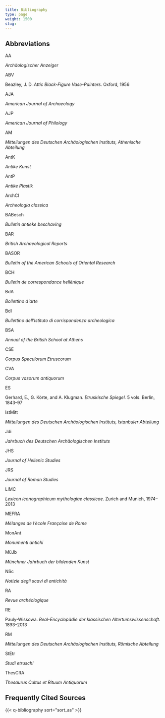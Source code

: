 ```yaml
---
title: Bibliography
type: page
weight: 1500
slug:
---
```


## Abbreviations

AA

*Archäologischer Anzeiger*

ABV

Beazley, J. D. *Attic Black-Figure Vase-Painters.* Oxford, 1956

AJA

*American Journal of Archaeology*

AJP

*American Journal of Philology*

AM

*Mitteilungen des Deutschen Archäologischen Instituts, Athenische Abteilung*

AntK

*Antike Kunst*

AntP

*Antike Plastik*

ArchCl

*Archeologia classica*

BABesch

*Bulletin antieke beschaving*

BAR

*British Archaeological Reports*

BASOR

*Bulletin of the American Schools of Oriental Research*

BCH

*Bulletin de correspondance hellénique*

BdA

*Bollettino d'arte*

BdI

*Bullettino dell'Istituto di corrispondenza archeologica*

BSA

*Annual of the British School at Athens*

CSE

*Corpus Speculorum Etruscorum*

CVA

*Corpus vasorum antiquorum*

ES

Gerhard, E., G. Körte, and A. Klugman. *Etruskische Spiegel.* 5 vols. Berlin, 1843–97

IstMitt

*Mitteilungen des Deutschen Archäologischen Instituts, Istanbuler Abteilung*

Jdi

*Jahrbuch des Deutschen Archäologischen Instituts*

JHS

*Journal of Hellenic Studies*

JRS

*Journal of Roman Studies*

LIMC

*Lexicon iconographicum mythologiae classicae.* Zurich and Munich, 1974–2013

MEFRA

*Mélanges de l’école Française de Rome*

MonAnt

*Monumenti antichi*

MüJb

*Münchner Jahrbuch der bildenden Kunst*

NSc

*Notizie degli scavi di antichità*

RA

*Revue archéologique*

RE

Pauly-Wissowa. *Real-Encyclopädie der klassischen Altertumswissenschaft.* 1893–2013

RM

*Mitteilungen des Deutschen Archäologischen Instituts, Römische Abteilung*

StEtr

*Studi etruschi*

ThesCRA

*Thesaurus Cultus et Rituum Antiquorum*

## Frequently Cited Sources

{{< q-bibliography sort="sort_as" >}}
